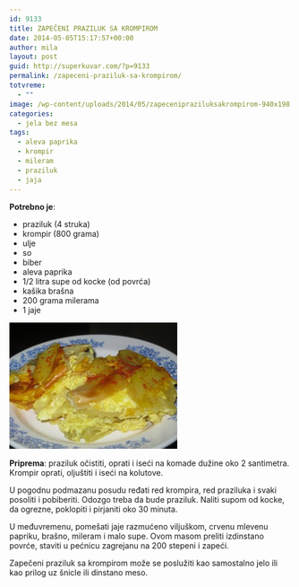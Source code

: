 ```yaml
---
id: 9133
title: ZAPEČENI PRAZILUK SA KROMPIROM
date: 2014-05-05T15:17:57+00:00
author: mila
layout: post
guid: http://superkuvar.com/?p=9133
permalink: /zapeceni-praziluk-sa-krompirom/
totvreme:
  - ""
image: /wp-content/uploads/2014/05/zapecenipraziluksakrompirom-940x198.jpg
categories:
  - jela bez mesa
tags:
  - aleva paprika
  - krompir
  - mileram
  - praziluk
  - jaja
---
```

**Potrebno je**:

  * praziluk (4 struka)
  * krompir (800 grama)
  * ulje
  * so
  * biber
  * aleva paprika
  * 1/2 litra supe od kocke (od povrća)
  * kašika brašna
  * 200 grama milerama
  * 1 jaje

[<img class="alignnone size-medium wp-image-9135" src="/wp-content/uploads/2014/05/zapecenipraziluksakrompirom-300x225.jpg" alt="zapecenipraziluksakrompirom" width="300" height="225" />](/wp-content/uploads/2014/05/zapecenipraziluksakrompirom.jpg)

**Priprema**: praziluk očistiti, oprati i iseći na komade dužine oko 2 santimetra. Krompir oprati, oljuštiti i iseći na kolutove.

U pogodnu podmazanu posudu ređati red krompira, red praziluka i svaki posoliti i pobiberiti. Odozgo treba da bude praziluk. Naliti supom od kocke, da ogrezne, poklopiti i pirjaniti oko 30 minuta.

U međuvremenu, pomešati jaje razmućeno viljuškom, crvenu mlevenu papriku, brašno, mileram i malo supe. Ovom masom preliti izdinstano povrće, staviti u pećnicu zagrejanu na 200 stepeni i zapeći.

Zapečeni praziluk sa krompirom može se poslužiti kao samostalno jelo ili kao prilog uz šnicle ili dinstano meso.